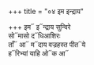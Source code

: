 +++
title = "०४ इम इन्द्राय"

+++
इम᳓ इ᳓न्द्राय सुन्विरे  
सो᳓मासो द᳓धिआशिरः  
ताँ᳓ आ᳓ म᳓दाय वज्रहस्त पीत᳓ये  
ह᳓रिभ्यां याहि ओ᳓क आ᳓